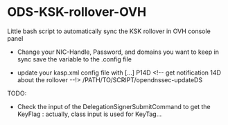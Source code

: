 ODS-KSK-rollover-OVH
====================

Little bash script to automatically sync the KSK rollover in OVH console panel

* Change your NIC-Handle, Password, and domains you want to keep in sync
  save the variable to the .config file

* update your kasp.xml config file with 
  <Enforcer>
     [...]
     <RolloverNotification>P14D</RolloverNotification>  <!-- get notification 14D about the rollover --!>
     <DelegationSignerSubmitCommand>/PATH/TO/SCRIPT/opendnssec-updateDS</DelegationSignerSubmitCommand>
  </Enforcer>

TODO:

 * Check the input of the DelegationSignerSubmitCommand to get the KeyFlag : actually, class input is used for KeyTag...
